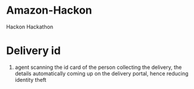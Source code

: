 # Amazon-Hackon
Hackon Hackathon

# Delivery id
1) agent scanning the id card of the person collecting the delivery, the details automatically coming up on the delivery portal, hence reducing identity theft
 
